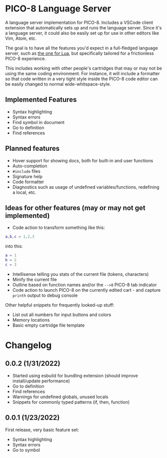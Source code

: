 # PICO-8 Language Server

A language server implementation for PICO-8. Includes a VSCode client extension
that automatically sets up and runs the language server. Since it's a language
server, it could also be easily set up for use in other editors like Vim, Atom,
etc.

The goal is to have all the features you'd expect in a full-fledged language
server, such as [the one for Lua](https://marketplace.visualstudio.com/items?itemName=sumneko.lua),
but specifically tailored for a frictionless PICO-8 experience.

This includes working with other people's cartridges that may or may not be
using the same coding environment. For instance, it will include a formatter
so that code written in a very tight style inside the PICO-8 code editor can
be easily changed to normal wide-whitspace-style.

## Implemented Features

- Syntax highlighting
- Syntax errors
- Find symbol in document
- Go to definition
- Find references

## Planned features

- Hover support for showing docs, both for built-in and user functions
- Auto-completion
- `#include` files
- Signature help
- Code formatter
- Diagnostics such as usage of undefined variables/functions, redefining a
  local, etc.

## Ideas for other features (may or may not get implemented)

- Code action to transform something like this:
```lua
a,b,c = 1,2,3
```
into this:
```lua
a = 1
b = 2
c = 3
```
- Intellisense telling you stats of the current file (tokens, characters)
- Minify the current file
- Outline based on function names and/or the `-->8` PICO-8 tab indicator
- Code action to launch PICO-8 on the currently edited cart - and capture `printh` output to debug console

Other helpful snippets for frequently looked-up stuff:
- List out all numbers for input buttons and colors
- Memory locations
- Basic empty cartridge file template

# Changelog

## 0.0.2 (1/31/2022)

- Started using esbuild for bundling extension (should improve install/update performance)
- Go to definition
- Find references
- Warnings for undefined globals, unused locals
- Snippets for commonly typed patterns (if, then, function)

## 0.0.1 (1/23/2022)

First release, very basic feature set:
- Syntax highlighting
- Syntax errors
- Go to symbol
